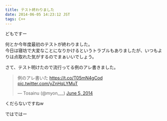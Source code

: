 ```yaml
---
title: テスト終わりました
date: 2014-06-05 14:23:12 JST
tags: C++
---
```

どもですー

何とか今年度最初のテストが終わりました。  
今日は寝坊で大変なことになりかけるというトラブルもありましたが、いつもよりは点取れた気がするのでまぁいいでしょう。

さて、テスト明けたので流行ってる例のアレ書きました。  
<blockquote class="twitter-tweet tw-align-center" data-partner="tweetdeck"><p>例のアレ書いた&#10;<a href="https://t.co/T05mN4gCod">https://t.co/T05mN4gCod</a> <a href="http://t.co/yZnHqLYMuT">pic.twitter.com/yZnHqLYMuT</a></p>&mdash; Tosainu (@myon___) <a href="https://twitter.com/myon___/statuses/474413719150006273">June 5, 2014</a></blockquote>
<script async src="//platform.twitter.com/widgets.js" charset="utf-8"></script>

くだらないですねw

ではではー
